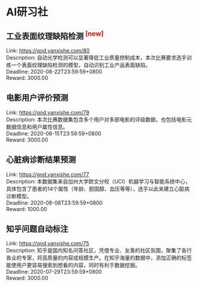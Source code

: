 # AI研习社



## 工业表面纹理缺陷检测 <sup style="color:red">[new]<sup>  

Link: https://god.yanxishe.com/80  
Description: 自动光学检测可以显著降低工业质量控制成本，本次比赛要求选手训练一个表面纹理缺陷检测的模型，自动识别工业产品表面缺陷。  
Deadline: 2020-08-22T23:59:59+0800  
Reward: 3000.00  


## 电影用户评价预测

Link: https://god.yanxishe.com/79  
Description: 本次比赛数据集包含多个用户对多部电影的评级数据，也包括电影元数据信息和用户属性信息。  
Deadline: 2020-08-15T23:59:59+0800  
Reward: 3000.00  


## 心脏病诊断结果预测

Link: https://god.yanxishe.com/77  
Description: 本数据集来自加州大学欧文分校（UCI）机器学习与智能系统中心，具体包含了患者的14个属性（年龄、胆固醇、血压等等），选手以此来建立心脏病诊断模型。  
Deadline: 2020-08-08T23:59:59+0800  
Reward: 1000.00  


## 知乎问题自动标注

Link: https://god.yanxishe.com/75  
Description: 知乎是国内知名问答社区，凭借专业、友善的社区氛围，聚集了各行各业的专家，将高质量的内容成规模生产。在知乎海量的数据中，添加正确的标签能使用户更容易搜索到想看的内容，同时有利于数据挖掘。  
Deadline: 2020-07-29T23:59:59+0800  
Reward: 3000.00  

